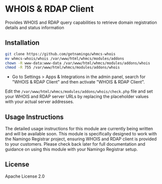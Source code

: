 # WHOIS & RDAP Client
Provides WHOIS and RDAP query capabilities to retrieve domain registration details and status information

## Installation

```bash
git clone https://github.com/getnamingo/whmcs-whois
mv whmcs-whois/whois /var/www/html/whmcs/modules/addons
chown -R www-data:www-data /var/www/html/whmcs/modules/addons/whois
chmod -R 755 /var/www/html/whmcs/modules/addons/whois
```

- Go to Settings > Apps & Integrations in the admin panel, search for "WHOIS & RDAP Client" and then activate "WHOIS & RDAP Client".

Edit the `/var/www/html/whmcs/modules/addons/whois/check.php` file and set your WHOIS and RDAP server URLs by replacing the placeholder values with your actual server addresses.

## Usage Instructions

The detailed usage instructions for this module are currently being written and will be available soon. This module is specifically designed to work with the Namingo Registrar project, ensuring WHOIS and RDAP client is provided to your customers. Please check back later for full documentation and guidance on using this module with your Namingo Registrar setup.

## License

Apache License 2.0
